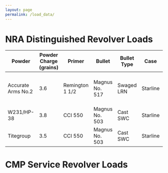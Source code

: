 ```yaml
---
layout: page
permalink: /load_data/
---
```


# NRA Distinguished Revolver Loads

| Powder             | Powder Charge (grains) | Primer          | Bullet         | Bullet Type | Case     | Average Velocity (fps) | Mean Group Radius | Notes                                      |
|--------------------|------------------------|-----------------|----------------|-------------|----------|------------------------|-------------------|--------------------------------------------|
| Accurate Arms No.2 | 3.6                    | Remington 1 1/2 | Magnus No. 517 | Swaged LRN  | Starline |           705          |                   | First 6 point leg obtained with this load. |
| W231/HP-38         | 3.8                    | CCI 550         | Magnus No. 503 | Cast SWC    | Starline |                        |                   |                                            |
| Titegroup          | 3.5                    | CCI 550         | Magnus No. 503 | Cast SWC    | Starline |                        |                   |                                            |

# CMP Service Revolver Loads
